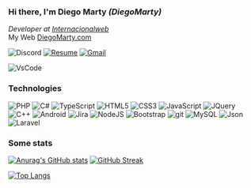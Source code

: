 ### Hi there, I'm Diego Marty  _(DiegoMarty)_
*Developer at [Internacionalweb](https://internacionalweb.com)*  
My Web [DiegoMarty.com](http://www.diegomarty.com/)

![Discord](https://img.shields.io/badge/DiegoMarty%238488-7289DA?logo=discord&style=for-the-badge&logoColor=white)
[![Resume](https://img.shields.io/badge/Resume-000000?logo=github&style=for-the-badge&logoColor=white)](https://github.com/diegomarty/)
[![Gmail](https://img.shields.io/badge/Email-D14836?logo=gmail&style=for-the-badge&logoColor=white)](mailto:dms509@hotmail.com)

![VsCode](https://img.shields.io/badge/VsCode-007ACC?style=for-the-badge&logo=visual-studio-code&logoColor=white)

### Technologies 
![PHP](https://img.shields.io/badge/PHP-777BB4?style=for-the-badge&logo=php&logoColor=white)
![C#](https://img.shields.io/badge/C%23-239120?style=for-the-badge&logo=c-sharp&logoColor=white)
![TypeScript](https://img.shields.io/badge/TypeScript-007ACC?style=for-the-badge&logo=typescript&logoColor=white)
![HTML5](https://img.shields.io/badge/HTML5-E34F26?style=for-the-badge&logo=HTML5&logoColor=white)
![CSS3](https://img.shields.io/badge/CSS3-1572B6?style=for-the-badge&logo=CSS3&logoColor=white)
![JavaScript](https://img.shields.io/badge/JavaScript-F7DF1E?style=for-the-badge&logo=javascript&logoColor=black)
![JQuery](https://img.shields.io/badge/JQuery-0769AD?style=for-the-badge&logo=Jquery&logoColor=white)
![C++](https://img.shields.io/badge/C%2B%2B-00599C?style=for-the-badge&logo=c%2B%2B)
![Android](https://img.shields.io/badge/Android-3DDC84?style=for-the-badge&logo=android&logoColor=white)
![Jira](https://img.shields.io/badge/Jira-0052CC?style=for-the-badge&logo=jira&logoColor=white)
![NodeJS](https://img.shields.io/badge/NodeJS-339933?style=for-the-badge&logo=node.js&logoColor=white)
![Bootstrap](https://img.shields.io/badge/Bootstrap-7952B3?style=for-the-badge&logo=Bootstrap&logoColor=white)
![git](https://img.shields.io/badge/git-F05032?style=for-the-badge&logo=git&logoColor=white)
![MySQL](https://img.shields.io/badge/MySQL-4479A1?style=for-the-badge&logo=mysql&logoColor=white)
![Json](https://img.shields.io/badge/Json-000000?style=for-the-badge&logo=Json&logoColor=white)
![Laravel](https://img.shields.io/badge/Laravel-FF2D20?style=for-the-badge&logo=laravel&logoColor=white)

### Some stats 
[![Anurag's GitHub stats](https://github-readme-stats.vercel.app/api?username=diegomarty&count_private=true&show_icons=true&theme=radical)](https://github.com/anuraghazra/github-readme-stats)
[![GitHub Streak](https://github-readme-streak-stats.herokuapp.com?user=diegomarty&theme=radical&date_format=M%20j%5B%2C%20Y%5D)](https://git.io/streak-stats)

[![Top Langs](https://github-readme-stats.vercel.app/api/top-langs/?username=diegomarty)](https://github.com/anuraghazra/github-readme-stats)
